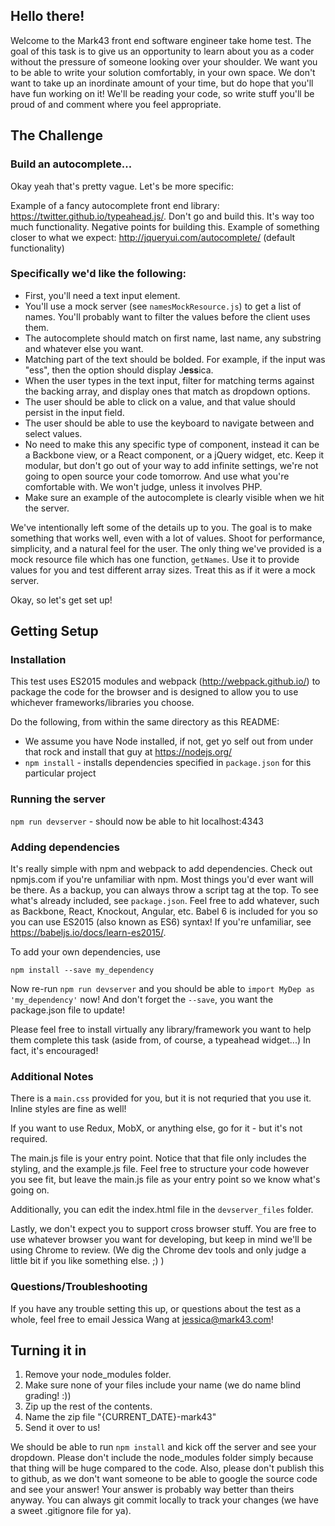 ## Hello there!

Welcome to the Mark43 front end software engineer take home test. The goal of this task is to give us an opportunity to learn about you as a coder without the pressure of someone looking over your shoulder. We want you to be able to write your solution comfortably, in your own space. We don't want to take up an inordinate amount of your time, but do hope that you'll have fun working on it! We'll be reading your code, so write stuff you'll be proud of and comment where you feel appropriate.

## The Challenge

### Build an autocomplete...

Okay yeah that's pretty vague. Let's be more specific:

Example of a fancy autocomplete front end library: https://twitter.github.io/typeahead.js/. Don't go and build this. It's way too much functionality. Negative points for building this. Example of something closer to what we expect: http://jqueryui.com/autocomplete/ (default functionality)

### Specifically we'd like the following:

* First, you'll need a text input element.
* You'll use a mock server (see `namesMockResource.js`) to get a list of names. You'll probably want to filter the values before the client uses them.
* The autocomplete should match on first name, last name, any substring and whatever else you want.
* Matching part of the text should be bolded. For example, if the input was "ess", then the option should display J**ess**ica.
* When the user types in the text input, filter for matching terms against the backing array, and display ones that match as dropdown options.
* The user should be able to click on a value, and that value should persist in the input field.
* The user should be able to use the keyboard to navigate between and select values.
* No need to make this any specific type of component, instead it can be a Backbone view, or a React component, or a jQuery widget, etc. Keep it modular, but don't go out of your way to add infinite settings, we're not going to open source your code tomorrow. And use what you're comfortable with. We won't judge, unless it involves PHP.
* Make sure an example of the autocomplete is clearly visible when we hit the server.

We've intentionally left some of the details up to you. The goal is to make something that works well, even with a lot of values. Shoot for performance, simplicity, and a natural feel for the user. The only thing we've provided is a mock resource file which has one function, `getNames`. Use it to provide values for you and test different array sizes. Treat this as if it were a mock server.

Okay, so let's get set up!


## Getting Setup

### Installation

This test uses ES2015 modules and webpack (http://webpack.github.io/) to package the code for the browser and is designed to allow you to use whichever frameworks/libraries you choose.

Do the following, from within the same directory as this README:

* We assume you have Node installed, if not, get yo self out from under that rock and install that guy at https://nodejs.org/
* `npm install` - installs dependencies specified in `package.json` for this particular project

### Running the server

`npm run devserver` - should now be able to hit localhost:4343

### Adding dependencies

It's really simple with npm and webpack to add dependencies. Check out npmjs.com if you're unfamiliar with npm. Most things you'd ever want will be there. As a backup, you can always throw a script tag at the top. To see what's already included, see `package.json`. Feel free to add whatever, such as Backbone, React, Knockout, Angular, etc. Babel 6 is included for you so you can use ES2015 (also known as ES6) syntax! If you're unfamiliar, see https://babeljs.io/docs/learn-es2015/.

To add your own dependencies, use

```
npm install --save my_dependency
```

Now re-run `npm run devserver` and you should be able to `import MyDep as 'my_dependency'` now! And don't forget the `--save`, you want the package.json file to update!

Please feel free to install virtually any library/framework you want to help them complete this task (aside from, of course, a typeahead widget...) In fact, it's encouraged!

### Additional Notes

There is a `main.css` provided for you, but it is not requried that you use it. Inline styles are fine as well!

If you want to use Redux, MobX, or anything else, go for it - but it's not required.

The main.js file is your entry point. Notice that that file only includes the styling, and the example.js file. Feel free to structure your code however you see fit, but leave the main.js file as your entry point so we know what's going on.

Additionally, you can edit the index.html file in the `devserver_files` folder.

Lastly, we don't expect you to support cross browser stuff. You are free to use whatever browser you want for developing, but keep in mind we'll be using Chrome to review. (We dig the Chrome dev tools and only judge a little bit if you like something else. ;) )

### Questions/Troubleshooting

If you have any trouble setting this up, or questions about the test as a whole, feel free to email Jessica Wang at jessica@mark43.com!


## Turning it in

1. Remove your node_modules folder.
2. Make sure none of your files include your name (we do name blind grading! :))
3. Zip up the rest of the contents.
4. Name the zip file "{CURRENT_DATE}-mark43"
5. Send it over to us!

We should be able to run `npm install` and kick off the server and see your dropdown. Please don't include the node_modules folder simply because that thing will be huge compared to the code. Also, please don't publish this to github, as we don't want someone to be able to google the source code and see your answer! Your answer is probably way better than theirs anyway. You can always git commit locally to track your changes (we have a sweet .gitignore file for ya).
